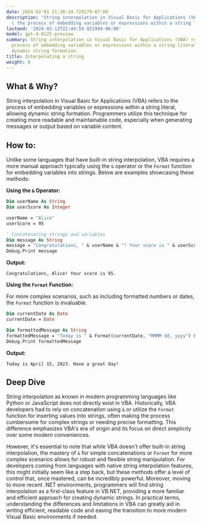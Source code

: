 ```yaml
---
date: 2024-02-01 21:30:14.729179-07:00
description: "String interpolation in Visual Basic for Applications (VBA) refers to\
  \ the process of embedding variables or expressions within a string literal, allowing\u2026"
lastmod: '2024-03-13T22:44:59.921994-06:00'
model: gpt-4-0125-preview
summary: String interpolation in Visual Basic for Applications (VBA) refers to the
  process of embedding variables or expressions within a string literal, allowing
  dynamic string formation.
title: Interpolating a string
weight: 8
---
```


## What & Why?

String interpolation in Visual Basic for Applications (VBA) refers to the process of embedding variables or expressions within a string literal, allowing dynamic string formation. Programmers utilize this technique for creating more readable and maintainable code, especially when generating messages or output based on variable content.

## How to:

Unlike some languages that have built-in string interpolation, VBA requires a more manual approach typically using the `&` operator or the `Format` function for embedding variables into strings. Below are examples showcasing these methods:

**Using the `&` Operator:**

```vb
Dim userName As String
Dim userScore As Integer

userName = "Alice"
userScore = 95

' Concatenating strings and variables
Dim message As String
message = "Congratulations, " & userName & "! Your score is " & userScore & "."
Debug.Print message
```
**Output:**
```
Congratulations, Alice! Your score is 95.
```

**Using the `Format` Function:**

For more complex scenarios, such as including formatted numbers or dates, the `Format` function is invaluable.

```vb
Dim currentDate As Date
currentDate = Date

Dim formattedMessage As String
formattedMessage = "Today is " & Format(currentDate, "MMMM dd, yyyy") & ". Have a great day!"
Debug.Print formattedMessage
```

**Output:**
```
Today is April 15, 2023. Have a great day!
```

## Deep Dive

String interpolation as known in modern programming languages like Python or JavaScript does not directly exist in VBA. Historically, VBA developers had to rely on concatenation using `&` or utilize the `Format` function for inserting values into strings, often making the process cumbersome for complex strings or needing precise formatting. This difference emphasizes VBA's era of origin and its focus on direct simplicity over some modern conveniences.

However, it's essential to note that while VBA doesn't offer built-in string interpolation, the mastery of `&` for simple concatenations or `Format` for more complex scenarios allows for robust and flexible string manipulation. For developers coming from languages with native string interpolation features, this might initially seem like a step back, but these methods offer a level of control that, once mastered, can be incredibly powerful. Moreover, moving to more recent .NET environments, programmers will find string interpolation as a first-class feature in VB.NET, providing a more familiar and efficient approach for creating dynamic strings. In practical terms, understanding the differences and limitations in VBA can greatly aid in writing efficient, readable code and easing the transition to more modern Visual Basic environments if needed.
